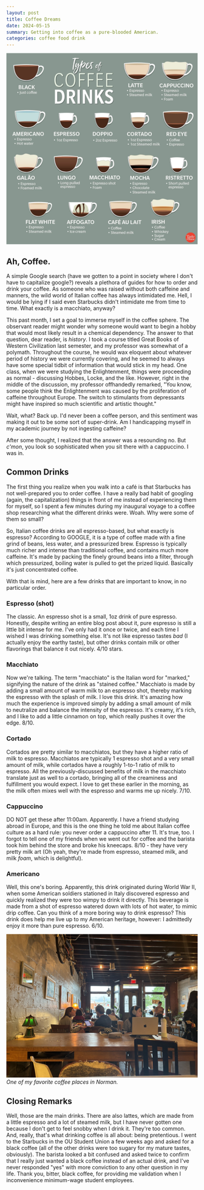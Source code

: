 ```yaml
---
layout: post
title: Coffee Dreams
date: 2024-05-15
summary: Getting into coffee as a pure-blooded American.
categories: coffee food drink
---
```


![Coffee Guide](/images/posts/coffee-dreams/coffee.jpg)

## Ah, Coffee.

A simple Google search (have we gotten to a point in society where I don't have to capitalize google?) reveals a plethora of guides for how to order and drink your coffee. As someone who was raised without both caffeine and manners, the wild world of Italian coffee has always intimidated me. Hell, I would be lying if I said even Starbucks didn't intimidate me from time to time. What exactly is a macchiato, anyway?

This past month, I set a goal to immerse myself in the coffee sphere. The observant reader might wonder why someone would want to begin a hobby that would most likely result in a chemical dependency. The answer to that question, dear reader, is _history_. I took a course titled Great Books of Western Civilization last semester, and my professor was somewhat of a polymath. Throughout the course, he would wax eloquent about whatever period of history we were currently covering, and he seemed to always have some special tidbit of information that would stick in my head. One class, when we were studying the Enlightenment, things were proceeding as normal - discussing Hobbes, Locke, and the like. However, right in the middle of the discussion, my professor offhandedly remarked, "You know, some people think the Enlightenment was caused by the proliferation of caffeine throughout Europe. The switch to stimulants from depressants might have inspired so much scientific and artistic thought."

Wait, what? Back up. I'd never been a coffee person, and this sentiment was making it out to be some sort of super-drink. Am I handicapping myself in my academic journey by not ingesting caffeine? 

After some thought, I realized that the answer was a resounding no. But _c'mon_, you look so sophisticated when you sit there with a cappuccino. I was in.

## Common Drinks

The first thing you realize when you walk into a café is that Starbucks has not well-prepared you to order coffee. I have a really bad habit of googling (again, the capitalization) things in front of me instead of experiencing them for myself, so I spent a few minutes during my inaugural voyage to a coffee shop researching what the different drinks were. Woah. Why were some of them so small?

So, Italian coffee drinks are all espresso-based, but what exactly is espresso? According to GOOGLE, it is a type of coffee made with a fine grind of beans, less water, and a pressurized brew. Espresso is typically much richer and intense than traditional coffee, and contains much more caffeine. It's made by packing the finely ground beans into a filter, through which pressurized, boiling water is pulled to get the prized liquid. Basically it's just concentrated coffee.

With that is mind, here are a few drinks that are important to know, in no particular order. 

### Espresso (shot)

The classic. An espresso shot is a small, 1oz drink of pure espresso. Honestly, despite writing an entire blog post about it, pure espresso is still a little bit intense for me. I've only had it once or twice, and each time I wished I was drinking something else. It's not like espresso tastes _bad_ (I actually enjoy the earthy taste), but other drinks contain milk or other flavorings that balance it out nicely. 4/10 stars.

### Macchiato

Now we're talking. The term "macchiato" is the Italian word for "marked," signifying the nature of the drink as "stained coffee." Macchiato is made by adding a small amount of warm milk to an espresso shot, thereby marking the espresso with the splash of milk. I love this drink. It's amazing how much the experience is improved simply by adding a small amount of milk to neutralize and balance the intensity of the espresso. It's creamy, it's rich, and I like to add a little cinnamon on top, which really pushes it over the edge. 8/10.

### Cortado

Cortados are pretty similar to macchiatos, but they have a higher ratio of milk to espresso. Macchiatos are typically 1 espresso shot and a very small amount of milk, while cortados have a roughly 1-to-1 ratio of milk to espresso. All the previously-discussed benefits of milk in the macchiato translate just as well to a cortado, bringing all of the creaminess and fulfillment you would expect. I love to get these earlier in the morning, as the milk often mixes well with the espresso and warms me up nicely. 7/10.

### Cappuccino

DO NOT get these after 11:00am. Apparently. I have a friend studying abroad in Europe, and this is the one thing he told me about Italian coffee culture as a hard rule: you never order a cappuccino after 11. It's true, too. I forgot to tell one of my friends when we went out for coffee and the barista took him behind the store and broke his kneecaps. 8/10 - they have very pretty milk art (Oh yeah, they're made from espresso, steamed milk, and milk _foam_, which is delightful). 

### Americano

Well, this one's boring. Apparently, this drink originated during World War II, when some American soldiers stationed in Italy discovered espresso and quickly realized they were too wimpy to drink it directly. This beverage is made from a shot of espresso watered down with lots of hot water, to mimic drip coffee. Can you think of a more boring way to drink espresso? This drink does help me live up to my American heritage, however: I admittedly enjoy it more than pure espresso. 6/10.

![My favorite shop](/images/posts/coffee-dreams/shop.jpg)
*One of my favorite coffee places in Norman.*

## Closing Remarks

Well, those are the main drinks. There are also lattes, which are made from a little espresso and a lot of steamed milk, but I have never gotten one because I don't get to feel snobby when I drink it. They're too common. And, really, that's what drinking coffee is all about: being pretentious. I went to the Starbucks in the OU Student Union a few weeks ago and asked for a black coffee (all of the other drinks were too sugary for my mature tastes, obviously). The barista looked a bit confused and asked twice to confirm that I really just wanted a black coffee instead of an actual drink, and I've never responded "yes" with more conviction to any other question in my life. Thank you, bitter, black coffee, for providing me validation when I inconvenience minimum-wage student employees. 